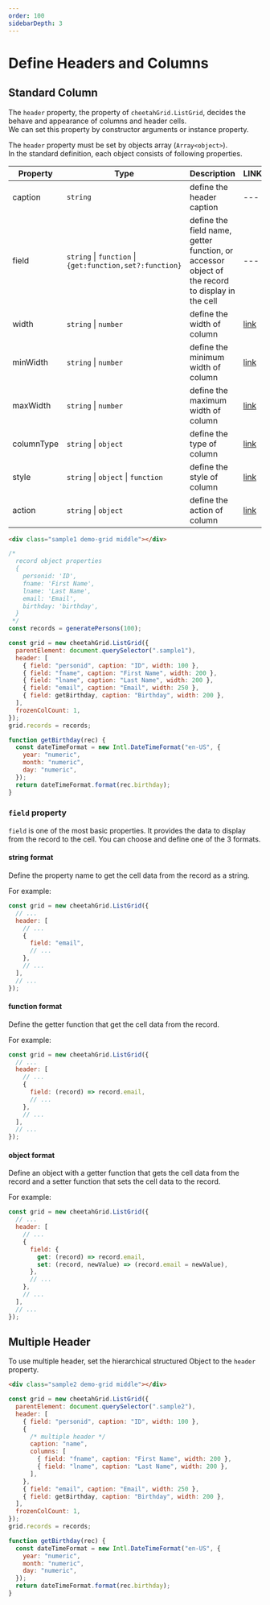 ```yaml
---
order: 100
sidebarDepth: 3
---
```


# Define Headers and Columns

## Standard Column

The `header` property, the property of `cheetahGrid.ListGrid`, decides the behave and appearance of columns and header cells.  
We can set this property by constructor arguments or instance property.

The `header` property must be set by objects array (`Array<object>`).  
In the standard definition, each object consists of following properties.

| Property   | Type                                                             | Description                                                                                     | LINK                               |
| ---------- | ---------------------------------------------------------------- | ----------------------------------------------------------------------------------------------- | ---------------------------------- |
| caption    | `string`                                                         | define the header caption                                                                       | ---                                |
| field      | `string` &#124; `function` &#124; `{get:function,set?:function}` | define the field name, getter function, or accessor object of the record to display in the cell | ---                                |
| width      | `string` &#124; `number`                                         | define the width of column                                                                      | [link](./column_width.md)          |
| minWidth   | `string` &#124; `number`                                         | define the minimum width of column                                                              | [link](./column_width.md)          |
| maxWidth   | `string` &#124; `number`                                         | define the maximum width of column                                                              | [link](./column_width.md)          |
| columnType | `string` &#124; `object`                                         | define the type of column                                                                       | [link](./column_types/README.md)   |
| style      | `string` &#124; `object` &#124; `function`                       | define the style of column                                                                      | [link](./column_styles/README.md)  |
| action     | `string` &#124; `object`                                         | define the action of column                                                                     | [link](./column_actions/README.md) |

<code-preview>

```html
<div class="sample1 demo-grid middle"></div>
```

```js
/*
  record object properties
  {
    personid: 'ID',
    fname: 'First Name',
    lname: 'Last Name',
    email: 'Email',
    birthday: 'birthday',
  }
 */
const records = generatePersons(100);

const grid = new cheetahGrid.ListGrid({
  parentElement: document.querySelector(".sample1"),
  header: [
    { field: "personid", caption: "ID", width: 100 },
    { field: "fname", caption: "First Name", width: 200 },
    { field: "lname", caption: "Last Name", width: 200 },
    { field: "email", caption: "Email", width: 250 },
    { field: getBirthday, caption: "Birthday", width: 200 },
  ],
  frozenColCount: 1,
});
grid.records = records;

function getBirthday(rec) {
  const dateTimeFormat = new Intl.DateTimeFormat("en-US", {
    year: "numeric",
    month: "numeric",
    day: "numeric",
  });
  return dateTimeFormat.format(rec.birthday);
}
```

</code-preview>

### `field` property

`field` is one of the most basic properties. It provides the data to display from the record to the cell.
You can choose and define one of the 3 formats.

#### string format

Define the property name to get the cell data from the record as a string.

For example:

```js
const grid = new cheetahGrid.ListGrid({
  // ...
  header: [
    // ...
    {
      field: "email",
      // ...
    },
    // ...
  ],
  // ...
});
```

#### function format

Define the getter function that get the cell data from the record.

For example:

```js
const grid = new cheetahGrid.ListGrid({
  // ...
  header: [
    // ...
    {
      field: (record) => record.email,
      // ...
    },
    // ...
  ],
  // ...
});
```

#### object format

Define an object with a getter function that gets the cell data from the record and a setter function that sets the cell data to the record.

For example:

```js
const grid = new cheetahGrid.ListGrid({
  // ...
  header: [
    // ...
    {
      field: {
        get: (record) => record.email,
        set: (record, newValue) => (record.email = newValue),
      },
      // ...
    },
    // ...
  ],
  // ...
});
```

## Multiple Header

To use multiple header, set the hierarchical structured Object to the `header` property.

<code-preview>

```html
<div class="sample2 demo-grid middle"></div>
```

```js
const grid = new cheetahGrid.ListGrid({
  parentElement: document.querySelector(".sample2"),
  header: [
    { field: "personid", caption: "ID", width: 100 },
    {
      /* multiple header */
      caption: "name",
      columns: [
        { field: "fname", caption: "First Name", width: 200 },
        { field: "lname", caption: "Last Name", width: 200 },
      ],
    },
    { field: "email", caption: "Email", width: 250 },
    { field: getBirthday, caption: "Birthday", width: 200 },
  ],
  frozenColCount: 1,
});
grid.records = records;

function getBirthday(rec) {
  const dateTimeFormat = new Intl.DateTimeFormat("en-US", {
    year: "numeric",
    month: "numeric",
    day: "numeric",
  });
  return dateTimeFormat.format(rec.birthday);
}
```

</code-preview>
